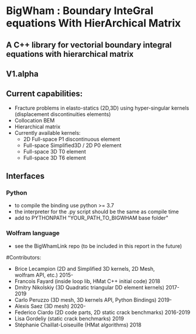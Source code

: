#  BigWham : Boundary InteGral equations With HierArchical Matrix


## A C++ library for vectorial boundary integral equations with hierarchical matrix 


## V1.alpha  

## Current capabilities: 

- Fracture problems in elasto-statics (2D,3D) using hyper-singular kernels (displacement discontinuities elements)
- Collocation BEM
- Hierarchical matrix
- Currently available kernels:
    + 2D Full-space P1 discontinuous element
    + Full-space Simplified3D / 2D  P0 element
    + Full-space 3D T0 element 
    + Full-space 3D T6 element
    
## Interfaces
### Python
 -  to compile the binding use python >= 3.7                                      
 -  the interpreter for the .py script should be the same as compile time
 -  add to PYTHONPATH  "YOUR_PATH_TO_BIGWHAM base folder" 
### Wolfram language
- see the BigWhamLink repo (to be included in this report in the future)

#Contributors:
- Brice Lecampion (2D and Simplified 3D kernels, 2D Mesh,  
wolfram API, etc.)  2015-
- Francois Fayard  (inside loop lib, HMat C++ initial code) 2018
- Dmitry Nikolskiy (3D Quadratic triangular DD element kernels) 2017-2019
- Carlo Peruzzo (3D mesh, 3D kernels API, Python Bindings) 2019-
- Alexis Saez (3D mesh) 2020-
- Federico Ciardo (2D code parts, 2D static crack benchmarks) 2016-2019
- Lisa Gordeliy (static crack benchmarks)  2019
- Stéphanie Chaillat-Loiseuille (HMat algorithms) 2018

